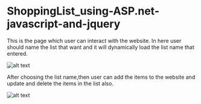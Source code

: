 # ShoppingList_using-ASP.net-javascript-and-jquery

This is the page which user can interact with the website. In here user should name the list that want and it will dynamically load the list name that entered.

![alt text](https://github.com/pasan04/Shopping-List-using-ASP.net-with-javascript-jquery-and-html/blob/master/shoppingList.PNG)


After choosing the list name,then user can add the items to the website and update and delete the items in the list also.


![alt text](https://github.com/pasan04/Shopping-List-using-ASP.net-with-javascript-jquery-and-html/blob/master/list.PNG)



